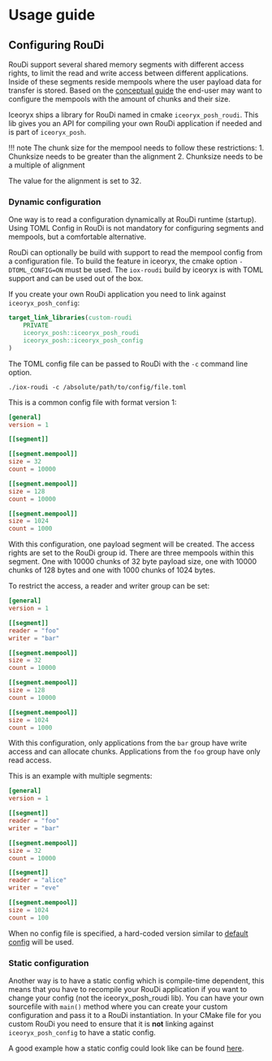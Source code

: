 # Usage guide

## Configuring RouDi

RouDi support several shared memory segments with different access rights, to limit the read and write access between different applications. Inside of these segments reside mempools where the user payload data for transfer is stored.
Based on the [conceptual guide](../../conceptual-guide.md) the end-user may want to configure the mempools with the amount of chunks and their size.

Iceoryx ships a library for RouDi named in cmake `iceoryx_posh_roudi`. This lib gives you an API for compiling your own RouDi application if needed and is part of `iceoryx_posh`. 

!!! note
    The chunk size for the mempool needs to follow these restrictions:
    1. Chunksize needs to be greater than the alignment
    2. Chunksize needs to be a multiple of alignment

The value for the alignment is set to 32.

### Dynamic configuration

One way is to read a configuration dynamically at RouDi runtime (startup).
Using TOML Config in RouDi is not mandatory for configuring segments and mempools, but a comfortable alternative.

RouDi can optionally be build with support to read the mempool config from a configuration file.
To build the feature in iceoryx, the cmake option `-DTOML_CONFIG=ON` must be used. 
The `iox-roudi` build by iceoryx is with TOML support and can be used out of the box.

If you create your own RouDi application you need to link against `iceoryx_posh_config`:
```cmake
target_link_libraries(custom-roudi
    PRIVATE
    iceoryx_posh::iceoryx_posh_roudi
    iceoryx_posh::iceoryx_posh_config
)
```

The TOML config file can be passed to RouDi with the `-c` command line option.
```
./iox-roudi -c /absolute/path/to/config/file.toml
```

This is a common config file with format version 1:
```TOML
[general]
version = 1

[[segment]]

[[segment.mempool]]
size = 32
count = 10000

[[segment.mempool]]
size = 128
count = 10000

[[segment.mempool]]
size = 1024
count = 1000
```
With this configuration, one payload segment will be created. The access rights are set to the RouDi group id.
There are three mempools within this segment. One with 10000 chunks of 32 byte payload size, one with 10000 chunks of 128 bytes and one with 1000 chunks of 1024 bytes.

To restrict the access, a reader and writer group can be set:
```TOML
[general]
version = 1

[[segment]]
reader = "foo"
writer = "bar"

[[segment.mempool]]
size = 32
count = 10000

[[segment.mempool]]
size = 128
count = 10000

[[segment.mempool]]
size = 1024
count = 1000
```
With this configuration, only applications from the `bar` group have write access and can allocate chunks. Applications from the `foo` group have only read access.

This is an example with multiple segments:
```TOML
[general]
version = 1

[[segment]]
reader = "foo"
writer = "bar"

[[segment.mempool]]
size = 32
count = 10000

[[segment]]
reader = "alice"
writer = "eve"

[[segment.mempool]]
size = 1024
count = 100
```

When no config file is specified, a hard-coded version similar to [default config](../../../iceoryx_posh/etc/iceoryx/roudi_config_example.toml) will be used.

### Static configuration

Another way is to have a static config which is compile-time dependent, this means that you have to recompile your RouDi application if you want to change your config (not the iceoryx_posh_roudi lib).
You can have your own sourcefile with `main()` method where you can create your custom configuration and pass it to a RouDi instantiation. 
In your CMake file for you custom RouDi you need to ensure that it is **not** linking against `iceoryx_posh_config` to have a static config.

A good example how a static config could look like can be found [here](../../../iceoryx_examples/iceperf/roudi_main_static_config.cpp).
